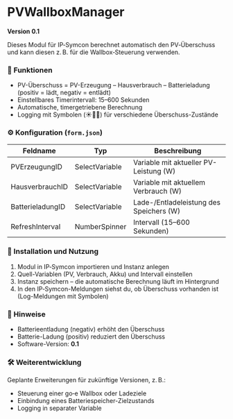 # PVWallboxManager

**Version 0.1**

Dieses Modul für IP‑Symcon berechnet automatisch den PV‑Überschuss und kann diesen z. B. für die Wallbox‑Steuerung verwenden.

### 🔧 Funktionen

- PV-Überschuss = PV-Erzeugung – Hausverbrauch – Batterieladung (positiv = lädt, negativ = entlädt)
- Einstellbares Timerintervall: 15–600 Sekunden
- Automatische, timergetriebene Berechnung
- Logging mit Symbolen (☀️🔋❌) für verschiedene Überschuss-Zustände

### ⚙️ Konfiguration (`form.json`)

| Feldname           | Typ              | Beschreibung |
|--------------------|------------------|--------------|
| PVErzeugungID      | SelectVariable   | Variable mit aktueller PV-Leistung (W) |
| HausverbrauchID    | SelectVariable   | Variable mit aktuellem Verbrauch (W) |
| BatterieladungID   | SelectVariable   | Lade-/Entladeleistung des Speichers (W) |
| RefreshInterval    | NumberSpinner    | Intervall (15–600 Sekunden) |

### 🚀 Installation und Nutzung

1. Modul in IP‑Symcon importieren und Instanz anlegen  
2. Quell-Variablen (PV, Verbrauch, Akku) und Intervall einstellen  
3. Instanz speichern – die automatische Berechnung läuft im Hintergrund  
4. In den IP‑Symcon-Meldungen siehst du, ob Überschuss vorhanden ist (Log-Meldungen mit Symbolen)

### 📌 Hinweise

- Batterieentladung (negativ) erhöht den Überschuss  
- Batterie-Ladung (positiv) reduziert den Überschuss  
- Software-Version: **0.1**

### 🛠️ Weiterentwicklung

Geplante Erweiterungen für zukünftige Versionen, z. B.:

- Steuerung einer go‑e Wallbox oder Ladeziele
- Einbindung eines Batteriespeicher-Zielzustands
- Logging in separater Variable

